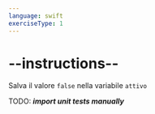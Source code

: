```yaml
---
language: swift
exerciseType: 1
---
```


# --instructions--

Salva il valore `false` nella variabile `attivo`

TODO: ___import unit tests manually___
